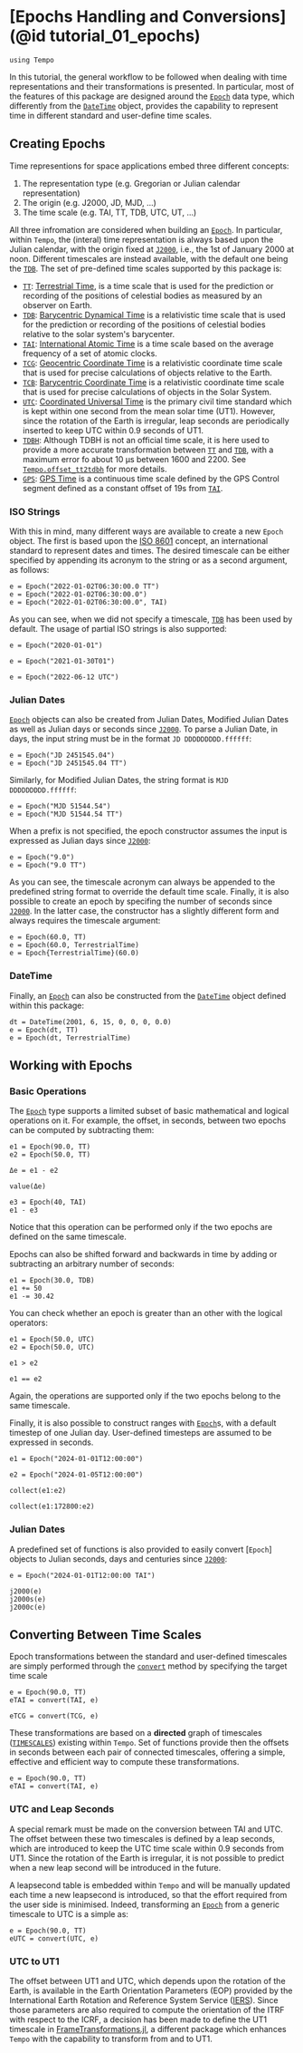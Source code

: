# [Epochs Handling and Conversions](@id tutorial_01_epochs)

```@setup init
using Tempo
```

In this tutorial, the general workflow to be followed when dealing with time representations and their transformations is presented. In particular, most of the features of this package are designed around the [`Epoch`](@ref) data type, which differently from the [`DateTime`](@ref) object, provides the capability to represent time in different standard and user-define time scales.

## Creating Epochs
Time representions for space applications embed three different concepts: 

1. The representation type (e.g. Gregorian or Julian calendar representation)
2. The origin (e.g. J2000, JD, MJD, ...)
3. The time scale (e.g. TAI, TT, TDB, UTC, UT, ...)

All three infromation are considered when building an [`Epoch`](@ref). In particular, within `Tempo`, the (interal) time representation is always based upon the Julian calendar, with the origin fixed at [`J2000`](@ref), i.e., the 1st of January 2000 at noon. Different timescales are instead available, with the default one being the [`TDB`](@ref). The set of pre-defined time scales supported by this package is: 

* [`TT`](@ref): [Terrestrial Time](https://en.wikipedia.org/wiki/Terrestrial_Time), is a time scale that is used for the prediction or recording of the positions of celestial bodies as measured by an observer on Earth. 
* [`TDB`](@ref): [Barycentric Dynamical Time](https://en.wikipedia.org/wiki/Barycentric_Dynamical_Time) is a relativistic time scale that is used for the prediction or recording of the positions of celestial bodies relative to the solar system's barycenter.
* [`TAI`](@ref): [International Atomic Time](https://en.wikipedia.org/wiki/International_Atomic_Time) is a time scale based on the average frequency of a set of atomic clocks.
* [`TCG`](@ref): [Geocentric Coordinate Time](https://en.wikipedia.org/wiki/Geocentric_Coordinate_Time) is a relativistic coordinate time scale that is used for precise calculations of objects relative to the Earth. 
* [`TCB`](@ref): [Barycentric Coordinate Time](https://en.wikipedia.org/wiki/Barycentric_Coordinate_Time) is a relativistic coordinate time scale that is used for precise calculations of objects in the Solar System.
* [`UTC`](@ref): [Coordinated Universal Time](https://en.wikipedia.org/wiki/Coordinated_Universal_Time) is the primary civil time standard which is kept within one second from the mean solar time (UT1). However, since the rotation of the Earth is irregular, leap seconds are periodically inserted to keep UTC within 0.9 seconds of UT1. 
* [`TDBH`](@ref): Although TDBH is not an official time scale, it is here used to provide a more accurate transformation between [`TT`](@ref) and [`TDB`](@ref), with a maximum error fo about 10 μs between 1600 and 2200. See [`Tempo.offset_tt2tdbh`](@ref) for more details. 
* [`GPS`](@ref): [GPS Time](https://gssc.esa.int/navipedia/index.php/Time_References_in_GNSS) is a continuous time scale defined by the GPS Control segment defined as a constant offset of 19s from [`TAI`](@ref).


### ISO Strings
With this in mind, many different ways are available to create a new `Epoch` object. The first is based upon the [ISO 8601](https://it.wikipedia.org/wiki/ISO_8601) concept, an international standard to represent dates and times. The desired timescale can be either specified by appending its acronym to the string or as a second argument, as follows:

```@repl init
e = Epoch("2022-01-02T06:30:00.0 TT")
e = Epoch("2022-01-02T06:30:00.0")
e = Epoch("2022-01-02T06:30:00.0", TAI)
```

As you can see, when we did not specify a timescale, [`TDB`](@ref) has been used by default. The usage of partial ISO strings is also supported:

```@repl init
e = Epoch("2020-01-01")

e = Epoch("2021-01-30T01")

e = Epoch("2022-06-12 UTC")
```

### Julian Dates 

[`Epoch`](@ref) objects can also be created from Julian Dates, Modified Julian Dates as well as Julian days or seconds since [`J2000`](@ref). To parse a Julian Date, in days, the input string must be in the format `JD DDDDDDDDD.ffffff`:

```@repl init
e = Epoch("JD 2451545.04")
e = Epoch("JD 2451545.04 TT")
```

Similarly, for Modified Julian Dates, the string format is `MJD DDDDDDDDD.ffffff`:

```@repl init
e = Epoch("MJD 51544.54")
e = Epoch("MJD 51544.54 TT")
```

When a prefix is not specified, the epoch constructor assumes the input is expressed as Julian days since [`J2000`](@ref):

```@repl init
e = Epoch("9.0")
e = Epoch("9.0 TT")
```

As you can see, the timescale acronym can always be appended to the predefined string format to override the default time scale. Finally, it is also possible to create an epoch by specifing the number of seconds since [`J2000`](@ref). In the latter case, the constructor has a slightly different form and always requires the timescale argument:

```@repl init
e = Epoch(60.0, TT)
e = Epoch(60.0, TerrestrialTime)
e = Epoch{TerrestrialTime}(60.0)
```

### DateTime 
Finally, an [`Epoch`](@ref) can also be constructed from the [`DateTime`](@ref) object defined within this package:

```@repl init
dt = DateTime(2001, 6, 15, 0, 0, 0, 0.0)
e = Epoch(dt, TT)
e = Epoch(dt, TerrestrialTime)
```

## Working with Epochs

### Basic Operations
The [`Epoch`](@ref) type supports a limited subset of basic mathematical and logical operations on it. For example, the offset, in seconds, between two epochs can be computed by subtracting them: 
```@repl init 
e1 = Epoch(90.0, TT)
e2 = Epoch(50.0, TT)

Δe = e1 - e2

value(Δe)

e3 = Epoch(40, TAI)
e1 - e3
```
Notice that this operation can be performed only if the two epochs are defined on the same timescale.

Epochs can also be shifted forward and backwards in time by adding or subtracting an arbitrary number of seconds: 
```@repl init 
e1 = Epoch(30.0, TDB)
e1 += 50
e1 -= 30.42
```

You can check whether an epoch is greater than an other with the logical operators:
```@repl init 
e1 = Epoch(50.0, UTC)
e2 = Epoch(50.0, UTC)

e1 > e2 

e1 == e2
```
Again, the operations are supported only if the two epochs belong to the same timescale.

Finally, it is also possible to construct ranges with [`Epoch`](@ref)s, with a default timestep of one Julian day. User-defined timesteps are assumed to be expressed in seconds.

```@repl init 
e1 = Epoch("2024-01-01T12:00:00")

e2 = Epoch("2024-01-05T12:00:00")

collect(e1:e2)

collect(e1:172800:e2)
```

### Julian Dates

A predefined set of functions is also provided to easily convert [`Epoch`] objects to Julian seconds, days and centuries since [`J2000`](@ref):

```@repl init 
e = Epoch("2024-01-01T12:00:00 TAI")

j2000(e)
j2000s(e)
j2000c(e)
```

## Converting Between Time Scales

Epoch transformations between the standard and user-defined timescales are simply performed through the [`convert`](@ref) method by specifying the target time scale

```@repl init
e = Epoch(90.0, TT)
eTAI = convert(TAI, e)

eTCG = convert(TCG, e)
```

These transformations are based on a **directed** graph of timescales ([`TIMESCALES`](@ref)) existing within `Tempo`. Set of functions provide then the offsets in seconds between each pair of connected timescales, offering a simple, effective and efficient way to compute these transformations.

```@repl init
e = Epoch(90.0, TT)
eTAI = convert(TAI, e)
```

### UTC and Leap Seconds

A special remark must be made on the conversion between TAI and UTC. The offset between these two timescales is defined by a leap seconds, which are introduced to keep the UTC time scale within 0.9 seconds from UT1. Since the rotation of the Earth is irregular, it is not possible to predict when a new leap second will be introduced in the future. 

A leapsecond table is embedded within `Tempo` and will be manually updated each time a new 
leapsecond is introduced, so that the effort required from the user side is minimised. Indeed, transforming an [`Epoch`](@ref) from a generic timescale to UTC is a simple as:

```@repl init
e = Epoch(90.0, TT)
eUTC = convert(UTC, e)
```

### UTC to UT1

The offset between UT1 and UTC, which depends upon the rotation of the Earth, is available in the Earth Orientation Parameters (EOP) provided by the International Earth Rotation and Reference System Service ([IERS](https://www.iers.org/IERS/EN/Home/home_node.html)). Since those parameters are also required to compute the orientation of the ITRF with respect to the ICRF, a decision has been made to define the UT1 timescale in [FrameTransformations.jl](https://github.com/JuliaSpaceMissionDesign/FrameTransformations.jl), a different package which enhances `Tempo` with the capability to transform from and to UT1.